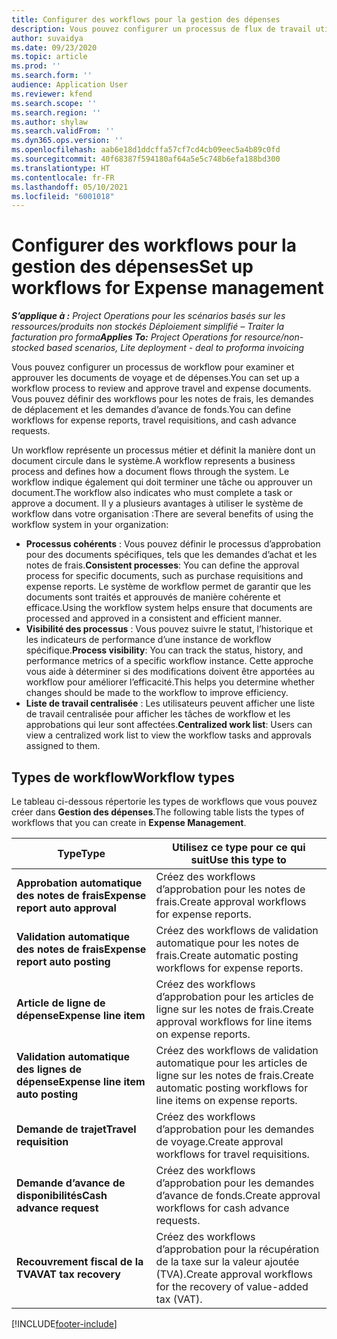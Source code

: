 ```yaml
---
title: Configurer des workflows pour la gestion des dépenses
description: Vous pouvez configurer un processus de flux de travail utilisé pour examiner et approuver les documents de déplacement et de dépenses.
author: suvaidya
ms.date: 09/23/2020
ms.topic: article
ms.prod: ''
ms.search.form: ''
audience: Application User
ms.reviewer: kfend
ms.search.scope: ''
ms.search.region: ''
ms.author: shylaw
ms.search.validFrom: ''
ms.dyn365.ops.version: ''
ms.openlocfilehash: aab6e18d1ddcffa57cf7cd4cb09eec5a4b89c0fd
ms.sourcegitcommit: 40f68387f594180af64a5e5c748b6efa188bd300
ms.translationtype: HT
ms.contentlocale: fr-FR
ms.lasthandoff: 05/10/2021
ms.locfileid: "6001018"
---
```

# <a name="set-up-workflows-for-expense-management"></a><span data-ttu-id="51dc2-103">Configurer des workflows pour la gestion des dépenses</span><span class="sxs-lookup"><span data-stu-id="51dc2-103">Set up workflows for Expense management</span></span>

<span data-ttu-id="51dc2-104">_**S’applique à :** Project Operations pour les scénarios basés sur les ressources/produits non stockés Déploiement simplifié – Traiter la facturation pro forma_</span><span class="sxs-lookup"><span data-stu-id="51dc2-104">_**Applies To:** Project Operations for resource/non-stocked based scenarios, Lite deployment - deal to proforma invoicing_</span></span>

<span data-ttu-id="51dc2-105">Vous pouvez configurer un processus de workflow pour examiner et approuver les documents de voyage et de dépenses.</span><span class="sxs-lookup"><span data-stu-id="51dc2-105">You can set up a workflow process to review and approve travel and expense documents.</span></span> <span data-ttu-id="51dc2-106">Vous pouvez définir des workflows pour les notes de frais, les demandes de déplacement et les demandes d’avance de fonds.</span><span class="sxs-lookup"><span data-stu-id="51dc2-106">You can define workflows for expense reports, travel requisitions, and cash advance requests.</span></span>

<span data-ttu-id="51dc2-107">Un workflow représente un processus métier et définit la manière dont un document circule dans le système.</span><span class="sxs-lookup"><span data-stu-id="51dc2-107">A workflow represents a business process and defines how a document flows through the system.</span></span> <span data-ttu-id="51dc2-108">Le workflow indique également qui doit terminer une tâche ou approuver un document.</span><span class="sxs-lookup"><span data-stu-id="51dc2-108">The workflow also indicates who must complete a task or approve a document.</span></span> <span data-ttu-id="51dc2-109">Il y a plusieurs avantages à utiliser le système de workflow dans votre organisation :</span><span class="sxs-lookup"><span data-stu-id="51dc2-109">There are several benefits of using the workflow system in your organization:</span></span>

- <span data-ttu-id="51dc2-110">**Processus cohérents** : Vous pouvez définir le processus d’approbation pour des documents spécifiques, tels que les demandes d’achat et les notes de frais.</span><span class="sxs-lookup"><span data-stu-id="51dc2-110">**Consistent processes**: You can define the approval process for specific documents, such as purchase requisitions and expense reports.</span></span> <span data-ttu-id="51dc2-111">Le système de workflow permet de garantir que les documents sont traités et approuvés de manière cohérente et efficace.</span><span class="sxs-lookup"><span data-stu-id="51dc2-111">Using the workflow system helps ensure that documents are processed and approved in a consistent and efficient manner.</span></span>
- <span data-ttu-id="51dc2-112">**Visibilité des processus** : Vous pouvez suivre le statut, l’historique et les indicateurs de performance d’une instance de workflow spécifique.</span><span class="sxs-lookup"><span data-stu-id="51dc2-112">**Process visibility**: You can track the status, history, and performance metrics of a specific workflow instance.</span></span> <span data-ttu-id="51dc2-113">Cette approche vous aide à déterminer si des modifications doivent être apportées au workflow pour améliorer l’efficacité.</span><span class="sxs-lookup"><span data-stu-id="51dc2-113">This helps you determine whether changes should be made to the workflow to improve efficiency.</span></span>
- <span data-ttu-id="51dc2-114">**Liste de travail centralisée** : Les utilisateurs peuvent afficher une liste de travail centralisée pour afficher les tâches de workflow et les approbations qui leur sont affectées.</span><span class="sxs-lookup"><span data-stu-id="51dc2-114">**Centralized work list**: Users can view a centralized work list to view the workflow tasks and approvals assigned to them.</span></span> 

## <a name="workflow-types"></a><span data-ttu-id="51dc2-115">Types de workflow</span><span class="sxs-lookup"><span data-stu-id="51dc2-115">Workflow types</span></span>

<span data-ttu-id="51dc2-116">Le tableau ci-dessous répertorie les types de workflows que vous pouvez créer dans **Gestion des dépenses**.</span><span class="sxs-lookup"><span data-stu-id="51dc2-116">The following table lists the types of workflows that you can create in **Expense Management**.</span></span>


|              <span data-ttu-id="51dc2-117"><strong>Type</strong></span><span class="sxs-lookup"><span data-stu-id="51dc2-117"><strong>Type</strong></span></span>              |                   <span data-ttu-id="51dc2-118"><strong>Utilisez ce type pour ce qui suit</strong></span><span class="sxs-lookup"><span data-stu-id="51dc2-118"><strong>Use this type to</strong></span></span>                   |
|-------------------------------------------------|-----------------------------------------------------------------------|
|   <span data-ttu-id="51dc2-119"><strong>Approbation automatique des notes de frais</strong></span><span class="sxs-lookup"><span data-stu-id="51dc2-119"><strong>Expense report auto approval</strong></span></span> |            <span data-ttu-id="51dc2-120">Créez des workflows d’approbation pour les notes de frais.</span><span class="sxs-lookup"><span data-stu-id="51dc2-120">Create approval workflows for expense reports.</span></span>             |
|  <span data-ttu-id="51dc2-121"><strong>Validation automatique des notes de frais</strong></span><span class="sxs-lookup"><span data-stu-id="51dc2-121"><strong>Expense report auto posting</strong></span></span>   |        <span data-ttu-id="51dc2-122">Créez des workflows de validation automatique pour les notes de frais.</span><span class="sxs-lookup"><span data-stu-id="51dc2-122">Create automatic posting workflows for expense reports.</span></span>        |
|       <span data-ttu-id="51dc2-123"><strong>Article de ligne de dépense</strong></span><span class="sxs-lookup"><span data-stu-id="51dc2-123"><strong>Expense line item</strong></span></span>        |     <span data-ttu-id="51dc2-124">Créez des workflows d’approbation pour les articles de ligne sur les notes de frais.</span><span class="sxs-lookup"><span data-stu-id="51dc2-124">Create approval workflows for line items on expense reports.</span></span>      |
| <span data-ttu-id="51dc2-125"><strong>Validation automatique des lignes de dépense</strong></span><span class="sxs-lookup"><span data-stu-id="51dc2-125"><strong>Expense line item auto posting</strong></span></span> | <span data-ttu-id="51dc2-126">Créez des workflows de validation automatique pour les articles de ligne sur les notes de frais.</span><span class="sxs-lookup"><span data-stu-id="51dc2-126">Create automatic posting workflows for line items on expense reports.</span></span> |
|       <span data-ttu-id="51dc2-127"><strong>Demande de trajet</strong></span><span class="sxs-lookup"><span data-stu-id="51dc2-127"><strong>Travel requisition</strong></span></span>       |          <span data-ttu-id="51dc2-128">Créez des workflows d’approbation pour les demandes de voyage.</span><span class="sxs-lookup"><span data-stu-id="51dc2-128">Create approval workflows for travel requisitions.</span></span>           |
|      <span data-ttu-id="51dc2-129"><strong>Demande d’avance de disponibilités</strong></span><span class="sxs-lookup"><span data-stu-id="51dc2-129"><strong>Cash advance request</strong></span></span>      |         <span data-ttu-id="51dc2-130">Créez des workflows d’approbation pour les demandes d’avance de fonds.</span><span class="sxs-lookup"><span data-stu-id="51dc2-130">Create approval workflows for cash advance requests.</span></span>          |
|        <span data-ttu-id="51dc2-131"><strong>Recouvrement fiscal de la TVA</strong></span><span class="sxs-lookup"><span data-stu-id="51dc2-131"><strong>VAT tax recovery</strong></span></span>        | <span data-ttu-id="51dc2-132">Créez des workflows d’approbation pour la récupération de la taxe sur la valeur ajoutée (TVA).</span><span class="sxs-lookup"><span data-stu-id="51dc2-132">Create approval workflows for the recovery of value-added tax (VAT).</span></span>  |


[!INCLUDE[footer-include](../includes/footer-banner.md)]